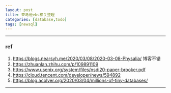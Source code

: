 ```yaml
---
layout: post
title: 亚马逊ebs相关整理
categories: [database,todo]
tags: [newsql]
---
```



---

 

### ref

1. https://blogs.nearsyh.me/2020/03/08/2020-03-08-Physalia/ 博客不错
2. https://zhuanlan.zhihu.com/p/109891109
3. https://www.usenix.org/system/files/nsdi20-paper-brooker.pdf
4. https://cloud.tencent.com/developer/news/594892
5. https://blog.acolyer.org/2020/03/04/millions-of-tiny-databases/



---

